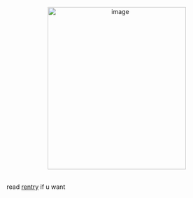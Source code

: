


<p align ="center">
<img width="316" height="370" alt="image" src="https://github.com/user-attachments/assets/3b7c9be5-1fb9-42b9-8f6c-f1fab27550e5" />


</p>

<br>read [rentry](https://rentry.co/azaipodcast) if u want
